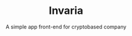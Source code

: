 <div style="text-align:center">
<h1>Invaria</h1>
  <p>A simple app front-end for cryptobased company</p>
</div>
